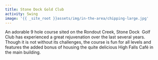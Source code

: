 ```yaml
---
title: Stone Dock Gold Club
activity: Swing
image: '{{ _site_root }}assets/img/in-the-area/chipping-large.jpg'
---
```

<p>An adorable 9 hole course sited on the Rondout Creek, Stone Dock&nbsp; Golf Club has experienced a great rejuvenation over the last several years. Though it is not without its challenges, the course is fun for all levels and features the added bonus of housing the quite delicious&nbsp;High Falls Café in the main building.</p>